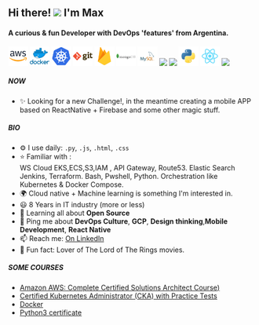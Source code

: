 
## Hi there! <img src="https://github.com/TheDudeThatCode/TheDudeThatCode/blob/master/Assets/Hi.gif" width="29px">   I'm Max 

#### A curious & fun Developer with DevOps 'features' from Argentina.

<code><img height="40" src="https://raw.githubusercontent.com/github/explore/80688e429a7d4ef2fca1e82350fe8e3517d3494d/topics/aws/aws.png"></code>
<code><img height="40" src="https://raw.githubusercontent.com/github/explore/80688e429a7d4ef2fca1e82350fe8e3517d3494d/topics/docker/docker.png"></code>
<code><img height="40" src="https://raw.githubusercontent.com/github/explore/80688e429a7d4ef2fca1e82350fe8e3517d3494d/topics/kubernetes/kubernetes.png"></code>
<code><img height="40" src="https://raw.githubusercontent.com/github/explore/80688e429a7d4ef2fca1e82350fe8e3517d3494d/topics/git/git.png"></code>
<code><img height="40" src="https://raw.githubusercontent.com/github/explore/80688e429a7d4ef2fca1e82350fe8e3517d3494d/topics/firebase/firebase.png"></code>
<code><img height="40" src="https://raw.githubusercontent.com/github/explore/80688e429a7d4ef2fca1e82350fe8e3517d3494d/topics/mongodb/mongodb.png"></code>
<code><img height="40" src="https://raw.githubusercontent.com/github/explore/80688e429a7d4ef2fca1e82350fe8e3517d3494d/topics/mysql/mysql.png"></code>
<code><img height="40" src="https://upload.wikimedia.org/wikipedia/commons/e/e9/Jenkins_logo.svg"></code>
<code><img height="40" src="https://dev.socialidnow.com/images/1/16/Postman.png"></code>
<code><img height="40" src="https://raw.githubusercontent.com/github/explore/80688e429a7d4ef2fca1e82350fe8e3517d3494d/topics/python/python.png"></code>
<code><img height="40" src="https://raw.githubusercontent.com/github/explore/80688e429a7d4ef2fca1e82350fe8e3517d3494d/topics/react/react.png"></code>
<code><img height="40" src="https://symbols.radicasoftware.com/97/brands-ta-th/45/terraform-icon"></code>


##### NOW

- ✨ Looking for a new Challenge!, in the meantime creating a mobile APP based on ReactNative + Firebase and some other magic stuff.


##### BIO

- ⚙️ I use daily: `.py`, `.js`, `.html`, `.css` 
- ⭐ Familiar with :  
       WS Cloud EKS,ECS,S3,IAM , API Gateway, Route53. 
       Elastic Search Jenkins, Terraform.
       Bash, Pwshell, Python. 
       Orchestration like Kubernetes & Docker Compose.
- 🌍 Cloud native + Machine learning is something I'm interested in.
- 😃 8 Years in IT industry (more or less)
- 🌱 Learning all about **Open Source**
- 💬 Ping me about  **DevOps Culture**, **GCP**, **Design thinking**,**Mobile Development**, **React Native** 
- 📫 Reach me: [On LinkedIn](https://www.linkedin.com/in/maximiliano-herrera-10626a180/)
- 🧙 Fun fact: Lover of The Lord of The Rings movies.


##### SOME COURSES

- [Amazon AWS: Complete Certified Solutions Architect Course)](https://www.udemy.com/course/amazon-aws-curso-arquitecto-soluciones-certificado-associate/)
- [Certified Kubernetes Administrator (CKA) with Practice Tests](https://www.udemy.com/course/certified-kubernetes-administrator-with-practice-tests/)
- [Docker](https://www.pluralsight.com/courses/play-by-play-docker-java-developers-arun-gupta-michael-hoffman)
- [Python3 certificate](https://www.sololearn.com/Certificate/1073-13318317/pdf/)
